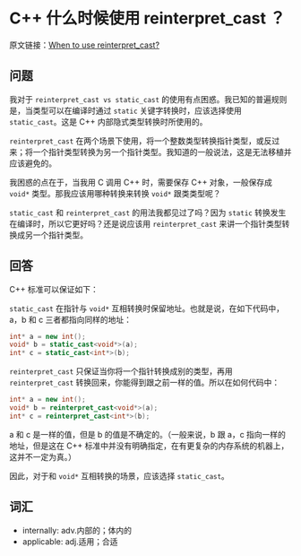 # C++ 什么时候使用 reinterpret_cast ？

原文链接：[When to use reinterpret_cast?](https://stackoverflow.com/questions/573294/when-to-use-reinterpret-cast)

## 问题

我对于 `reinterpret_cast vs static_cast` 的使用有点困惑。我已知的普遍规则是，当类型可以在编译时通过 `static` 关键字转换时，应该选择使用 `static_cast`。这是 C++ 内部隐式类型转换时所使用的。

`reinterpret_cast` 在两个场景下使用，将一个整数类型转换指针类型，或反过来；将一个指针类型转换为另一个指针类型。我知道的一般说法，这是无法移植并应该避免的。

我困惑的点在于，当我用 C 调用 C++ 时，需要保存 C++ 对象，一般保存成 `void*` 类型。那我应该用哪种转换来转换 `void*`  跟类类型呢？

`static_cast` 和 `reinterpret_cast` 的用法我都见过了吗？因为 `static` 转换发生在编译时，所以它更好吗？还是说应该用 `reinterpret_cast` 来讲一个指针类型转换成另一个指针类型。

## 回答

C++ 标准可以保证如下：

`static_cast` 在指针与 `void*` 互相转换时保留地址。也就是说，在如下代码中，a，b 和 c 三者都指向同样的地址：

``` c++
int* a = new int();
void* b = static_cast<void*>(a);
int* c = static_cast<int*>(b);
```

`reinterpret_cast` 只保证当你将一个指针转换成别的类型，再用 `reinterpret_cast`  转换回来，你能得到跟之前一样的值。所以在如何代码中：

``` c++
int* a = new int();
void* b = reinterpret_cast<void*>(a);
int* c = reinterpret_cast<int*>(b);
```
a 和 c 是一样的值，但是 b 的值是不确定的。（一般来说，b 跟 a，c 指向一样的地址，但是这在 C++ 标准中并没有明确指定，在有更复杂的内存系统的机器上，这并不一定为真。）

因此，对于和 `void*` 互相转换的场景，应该选择 `static_cast`。

## 词汇

* internally: adv.内部的；体内的
* applicable: adj.适用；合适
